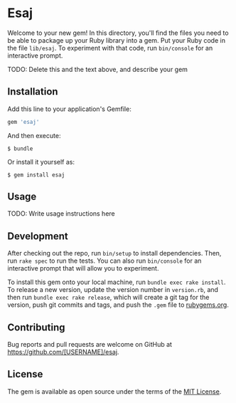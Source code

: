 # Esaj

Welcome to your new gem! In this directory, you'll find the files you need to be able to package up your Ruby library into a gem. Put your Ruby code in the file `lib/esaj`. To experiment with that code, run `bin/console` for an interactive prompt.

TODO: Delete this and the text above, and describe your gem

## Installation

Add this line to your application's Gemfile:

```ruby
gem 'esaj'
```

And then execute:

    $ bundle

Or install it yourself as:

    $ gem install esaj

## Usage

TODO: Write usage instructions here

## Development

After checking out the repo, run `bin/setup` to install dependencies. Then, run `rake spec` to run the tests. You can also run `bin/console` for an interactive prompt that will allow you to experiment.

To install this gem onto your local machine, run `bundle exec rake install`. To release a new version, update the version number in `version.rb`, and then run `bundle exec rake release`, which will create a git tag for the version, push git commits and tags, and push the `.gem` file to [rubygems.org](https://rubygems.org).

## Contributing

Bug reports and pull requests are welcome on GitHub at https://github.com/[USERNAME]/esaj.

## License

The gem is available as open source under the terms of the [MIT License](https://opensource.org/licenses/MIT).
